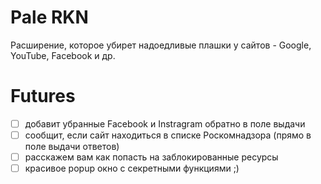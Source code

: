 # Pale RKN 
Расширение, которое убирет надоедливые плашки у сайтов - Google, YouTube, Facebook и др. 

# Futures
- [ ] добавит убранные Facebook и Instragram обратно в поле выдачи 
- [ ] сообщит, если сайт находиться в списке Роскомнадзора (прямо в поле выдачи ответов)
- [ ] расскажем вам как попасть на заблокированные ресурсы 
- [ ] красивое popup окно с секретными функциями ;) 